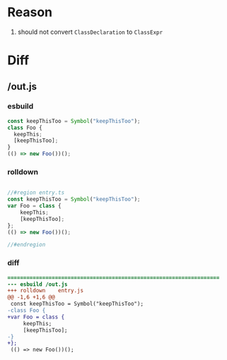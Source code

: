 # Reason
1. should not convert `ClassDeclaration` to `ClassExpr`
# Diff
## /out.js
### esbuild
```js
const keepThisToo = Symbol("keepThisToo");
class Foo {
  keepThis;
  [keepThisToo];
}
(() => new Foo())();
```
### rolldown
```js

//#region entry.ts
const keepThisToo = Symbol("keepThisToo");
var Foo = class {
	keepThis;
	[keepThisToo];
};
(() => new Foo())();

//#endregion
```
### diff
```diff
===================================================================
--- esbuild	/out.js
+++ rolldown	entry.js
@@ -1,6 +1,6 @@
 const keepThisToo = Symbol("keepThisToo");
-class Foo {
+var Foo = class {
     keepThis;
     [keepThisToo];
-}
+};
 (() => new Foo())();

```